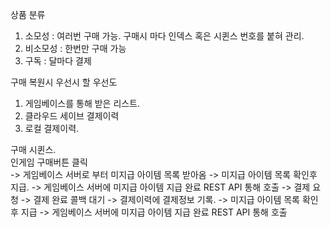 상품 분류
1. 소모성 : 여러번 구매 가능.
구매시 마다 인덱스 혹은 시퀸스 번호를 붙혀 관리.
2. 비소모성 : 한번만 구매 가능
3. 구독 : 달마다 결제

구매 복원시 우선시 할 우선도
1. 게임베이스를 통해 받은 리스트.
2. 클라우드 세이브 결제이력
3. 로컬 결제이력.

구매 시퀸스.  
인게임 구매버튼 클릭  
-> 게임베이스 서버로 부터 미지급 아이템 목록 받아옴
-> 미지급 아이템 목록 확인후 지급.
-> 게임베이스 서버에 미지급 아이템 지급 완료 REST API 통해 호출
-> 결제 요청
-> 결제 완료 콜백 대기
-> 결제이력에 결제정보 기록. 
-> 미지급 아이템 목록 확인후 지급
-> 게임베이스 서버에 미지급 아이템 지급 완료 REST API 통해 호출



